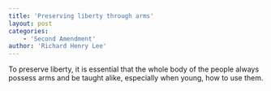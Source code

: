 ```yaml
---
title: 'Preserving liberty through arms'
layout: post
categories:
    - 'Second Amendment'
author: 'Richard Henry Lee'
---
```


To preserve liberty, it is essential that the whole body of the people always possess arms and be taught alike, especially when young, how to use them.